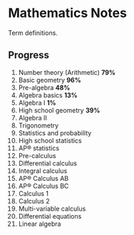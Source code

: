 # Mathematics Notes

Term definitions.

## Progress

1. Number theory (Arithmetic) **79%**
2. Basic geometry **96%**
3. Pre-algebra **48%**
4. Algebra basics **13%**
5. Algebra I **1%**
6. High school geometry **39%**
7. Algebra II
8. Trigonometry
9. Statistics and probability
10. High school statistics
11. AP®︎ statistics
12. Pre-calculus
13. Differential calculus
14. Integral calculus
15. AP®︎ Calculus AB
16. AP®︎ Calculus BC
17. Calculus 1
18. Calculus 2
19. Multi-variable calculus
20. Differential equations
21. Linear algebra
